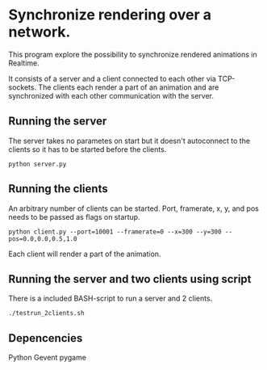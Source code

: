 Synchronize rendering over a network. 
=============

This program explore the possibility to synchronize rendered animations in Realtime.  

It consists of a server and a client connected to each other via TCP-sockets. The clients each render a part of an animation and
are synchronized with each other communication with the server. 

Running the server
-------------
The server takes no parametes on start but it doesn't autoconnect to the clients so it has to be started before the clients.

    python server.py

Running the clients
-------------
An arbitrary number of clients can be started. Port, framerate, x, y, and pos needs to be passed as flags on startup.

    python client.py --port=10001 --framerate=0 --x=300 --y=300 --pos=0.0,0.0,0.5,1.0

Each client will render a part of the animation.

Running the server and two clients using script
------------

There is a included BASH-script to run a server and 2 clients.

    ./testrun_2clients.sh 

Depencencies
-----------
Python
Gevent
pygame
